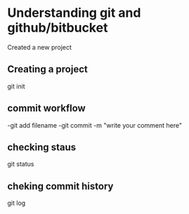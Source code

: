# Understanding git and github/bitbucket
Created a new project

## Creating a project
git init

## commit workflow
-git add filename
-git commit -m "write your comment here"

## checking staus
git status

## cheking commit history
git log